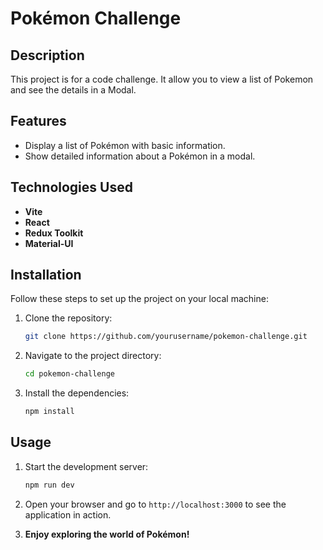 # Pokémon Challenge

## Description
This project is for a code challenge. It allow you to view a list of Pokemon and see the details in a Modal.

## Features
- Display a list of Pokémon with basic information.
- Show detailed information about a Pokémon in a modal.

## Technologies Used

- **Vite**
- **React**
- **Redux Toolkit**
- **Material-UI**

## Installation

Follow these steps to set up the project on your local machine:

1. Clone the repository:
    ```sh
    git clone https://github.com/yourusername/pokemon-challenge.git
    ```

2. Navigate to the project directory:
    ```sh
    cd pokemon-challenge
    ```

3. Install the dependencies:
    ```sh
    npm install
    ```

## Usage

1. Start the development server:
    ```sh
    npm run dev
    ```

2. Open your browser and go to `http://localhost:3000` to see the application in action.

3. **Enjoy exploring the world of Pokémon!**
